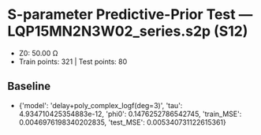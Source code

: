 # S-parameter Predictive-Prior Test — LQP15MN2N3W02_series.s2p (S12)
- Z0: 50.00 Ω
- Train points: 321  |  Test points: 80

## Baseline
- {'model': 'delay+poly_complex_logf(deg=3)', 'tau': 4.934710425354883e-12, 'phi0': 0.1476252786542745, 'train_MSE': 0.0046976198340202835, 'test_MSE': 0.005340731122615361}